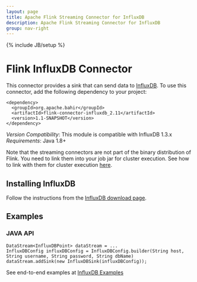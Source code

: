 ```yaml
---
layout: page
title: Apache Flink Streaming Connector for InfluxDB
description: Apache Flink Streaming Connector for InfluxDB
group: nav-right
---
```

<!--
{% comment %}
Licensed to the Apache Software Foundation (ASF) under one or more
contributor license agreements.  See the NOTICE file distributed with
this work for additional information regarding copyright ownership.
The ASF licenses this file to you under the Apache License, Version 2.0
(the "License"); you may not use this file except in compliance with
the License.  You may obtain a copy of the License at

http://www.apache.org/licenses/LICENSE-2.0

Unless required by applicable law or agreed to in writing, software
distributed under the License is distributed on an "AS IS" BASIS,
WITHOUT WARRANTIES OR CONDITIONS OF ANY KIND, either express or implied.
See the License for the specific language governing permissions and
limitations under the License.
{% endcomment %}
-->

{% include JB/setup %}

# Flink InfluxDB Connector

This connector provides a sink that can send data to [InfluxDB](https://www.influxdata.com/). To use this connector, add the
following dependency to your project:

    <dependency>
      <groupId>org.apache.bahir</groupId>
      <artifactId>flink-connector-influxdb_2.11</artifactId>
      <version>1.1-SNAPSHOT</version>
    </dependency>

*Version Compatibility*: This module is compatible with InfluxDB 1.3.x   
*Requirements*: Java 1.8+

Note that the streaming connectors are not part of the binary distribution of Flink. You need to link them into your job jar for cluster execution.
See how to link with them for cluster execution [here](https://ci.apache.org/projects/flink/flink-docs-release-1.3/dev/linking.html).
 
## Installing InfluxDB
Follow the instructions from the [InfluxDB download page](https://portal.influxdata.com/downloads#influxdb).
  
## Examples

### JAVA API

    DataStream<InfluxDBPoint> dataStream = ...
    InfluxDBConfig influxDBConfig = InfluxDBConfig.builder(String host, String username, String password, String dbName)
    dataStream.addSink(new InfluxDBSink(influxDBConfig));


See end-to-end examples at [InfluxDB Examples](https://github.com/apache/bahir-flink/tree/master/flink-connector-influxdb/examples)


